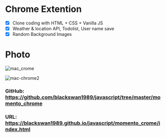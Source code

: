 # Chrome Extention

- [x] Clone coding with HTML + CSS + Vanilla JS
- [x] Weather & location API, Todolist, User name save
- [x] Random Background Images

# Photo

![mac_crome](https://user-images.githubusercontent.com/67410919/99043663-e4af0500-25d1-11eb-9e4d-823c5a96ab4b.png)

![mac-chrome2](https://user-images.githubusercontent.com/67410919/99046691-76207600-25d6-11eb-9c1d-bea3cf6f6a2d.png)

### GitHub: https://github.com/blackswan1989/javascript/tree/master/momento_chrome

### URL: https://blackswan1989.github.io/javascript/momento_crome/index.html
